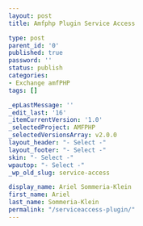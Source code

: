 ```yaml
---
layout: post
title: Amfphp Plugin Service Access

type: post
parent_id: '0'
published: true
password: ''
status: publish
categories:
- Exchange amfPHP
tags: []

_epLastMessage: ''
_edit_last: '16'
_itemCurrentVersion: '1.0'
_selectedProject: AMFPHP
_selectedVersionsArray: v2.0.0
layout_header: "- Select -"
layout_footer: "- Select -"
skin: "- Select -"
wpautop: "- Select -"
_wp_old_slug: service-access

display_name: Ariel Sommeria-Klein
first_name: Ariel
last_name: Sommeria-Klein
permalink: "/serviceaccess-plugin/"
---
```


